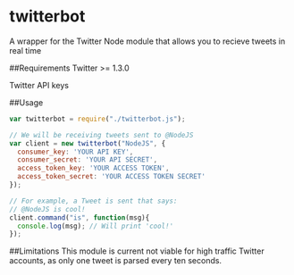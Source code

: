 # twitterbot
A wrapper for the Twitter Node module that allows you to recieve tweets in real time

##Requirements
Twitter >= 1.3.0

Twitter API keys

##Usage
```javascript
var twitterbot = require("./twitterbot.js");

// We will be receiving tweets sent to @NodeJS
var client = new twitterbot("NodeJS", {
  consumer_key: 'YOUR API KEY',
  consumer_secret: 'YOUR API SECRET',
  access_token_key: 'YOUR ACCESS TOKEN',
  access_token_secret: 'YOUR ACCESS TOKEN SECRET'
});

// For example, a Tweet is sent that says:
// @NodeJS is cool!
client.command("is", function(msg){
  console.log(msg); // Will print 'cool!'
});
```

##Limitations
This module is current not viable for high traffic Twitter accounts, as only one tweet is parsed every ten seconds. 
